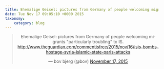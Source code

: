 ```yaml
---
title: Ehemalige Geisel: pictures from Germany of people welcoming migrants "particularly troubling" to IS. http://www.theguardian.com/commentisfree/2015/nov/16/isis-bombs-hostage-syria-islamic-state-paris-attacks
date: Tue Nov 17 09:05:10 +0000 2015
taxonomy:
    category: blog
---
```

<blockquote class="twitter-tweet" align="center" width="350"><p lang="en" dir="ltr">Ehemalige Geisel: pictures from Germany of people welcoming migrants &quot;particularly troubling&quot; to IS. &#10;<a href="http://www.theguardian.com/commentisfree/2015/nov/16/isis-bombs-hostage-syria-islamic-state-paris-attacks">http://www.theguardian.com/commentisfree/2015/nov/16/isis-bombs-hostage-syria-islamic-state-paris-attacks</a></p>&mdash; bov bjerg (@bov) <a href="https://twitter.com/bov/status/666525040729395200">November 17, 2015</a></blockquote>
